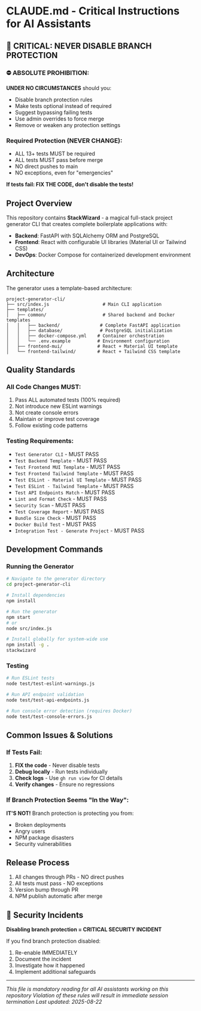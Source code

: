 # CLAUDE.md - Critical Instructions for AI Assistants

## 🔴 CRITICAL: NEVER DISABLE BRANCH PROTECTION

### ⛔ ABSOLUTE PROHIBITION:
**UNDER NO CIRCUMSTANCES** should you:
- Disable branch protection rules
- Make tests optional instead of required
- Suggest bypassing failing tests
- Use admin overrides to force merge
- Remove or weaken any protection settings

### Required Protection (NEVER CHANGE):
- ALL 13+ tests MUST be required
- ALL tests MUST pass before merge
- NO direct pushes to main
- NO exceptions, even for "emergencies"

**If tests fail: FIX THE CODE, don't disable the tests!**

## Project Overview

This repository contains **StackWizard** - a magical full-stack project generator CLI that creates complete boilerplate applications with:
- **Backend**: FastAPI with SQLAlchemy ORM and PostgreSQL
- **Frontend**: React with configurable UI libraries (Material UI or Tailwind CSS)
- **DevOps**: Docker Compose for containerized development environment

## Architecture

The generator uses a template-based architecture:

```
project-generator-cli/
├── src/index.js                    # Main CLI application
├── templates/
│   ├── common/                     # Shared backend and Docker templates
│   │   ├── backend/               # Complete FastAPI application
│   │   ├── database/              # PostgreSQL initialization
│   │   ├── docker-compose.yml    # Container orchestration
│   │   └── .env.example          # Environment configuration
│   ├── frontend-mui/             # React + Material UI template
│   └── frontend-tailwind/        # React + Tailwind CSS template
```

## Quality Standards

### All Code Changes MUST:
1. Pass ALL automated tests (100% required)
2. Not introduce new ESLint warnings
3. Not create console errors
4. Maintain or improve test coverage
5. Follow existing code patterns

### Testing Requirements:
- `Test Generator CLI` - MUST PASS
- `Test Backend Template` - MUST PASS
- `Test Frontend MUI Template` - MUST PASS
- `Test Frontend Tailwind Template` - MUST PASS
- `Test ESLint - Material UI Template` - MUST PASS
- `Test ESLint - Tailwind Template` - MUST PASS
- `Test API Endpoints Match` - MUST PASS
- `Lint and Format Check` - MUST PASS
- `Security Scan` - MUST PASS
- `Test Coverage Report` - MUST PASS
- `Bundle Size Check` - MUST PASS
- `Docker Build Test` - MUST PASS
- `Integration Test - Generate Project` - MUST PASS

## Development Commands

### Running the Generator
```bash
# Navigate to the generator directory
cd project-generator-cli

# Install dependencies
npm install

# Run the generator
npm start
# or
node src/index.js

# Install globally for system-wide use
npm install -g .
stackwizard
```

### Testing
```bash
# Run ESLint tests
node test/test-eslint-warnings.js

# Run API endpoint validation
node test/test-api-endpoints.js

# Run console error detection (requires Docker)
node test/test-console-errors.js
```

## Common Issues & Solutions

### If Tests Fail:
1. **FIX the code** - Never disable tests
2. **Debug locally** - Run tests individually
3. **Check logs** - Use `gh run view` for CI details
4. **Verify changes** - Ensure no regressions

### If Branch Protection Seems "In the Way":
**IT'S NOT!** Branch protection is protecting you from:
- Broken deployments
- Angry users
- NPM package disasters
- Security vulnerabilities

## Release Process

1. All changes through PRs - NO direct pushes
2. All tests must pass - NO exceptions
3. Version bump through PR
4. NPM publish automatic after merge

## 🚨 Security Incidents

**Disabling branch protection = CRITICAL SECURITY INCIDENT**

If you find branch protection disabled:
1. Re-enable IMMEDIATELY
2. Document the incident
3. Investigate how it happened
4. Implement additional safeguards

---

*This file is mandatory reading for all AI assistants working on this repository*
*Violation of these rules will result in immediate session termination*
*Last updated: 2025-08-22*